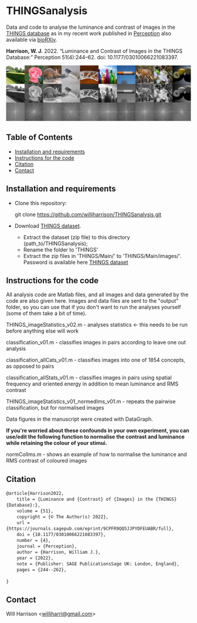 # THINGSanalysis

Data and code to analyse the luminance and contrast of images in the [THINGS database](https://osf.io/jum2f/) as in my 
recent work published in [Perception](https://journals.sagepub.com/eprint/9CPFR9QQ5JJPYDFEUABR/full) also available via  [bioRXiv](https://www.biorxiv.org/content/10.1101/2021.07.08.451706v2).

**Harrison, W. J.** 2022. “Luminance and Contrast of Images in the THINGS Database:” Perception 51(4):244–62. doi: 10.1177/03010066221083397.

![Figure 1](./output/allIms.png?raw=true)

## Table of Contents
* [Installation and requirements](#installation-and-requirements)
* [Instructions for the code](#instructions-for-the-code)
* [Citation](#citation)
* [Contact](#contact)

## Installation and requirements

- Clone this repository:
    
    
    git clone https://github.com/willjharrison/THINGSanalysis.git
    
    
- Download [THINGS dataset](https://osf.io/jum2f/). 
    - Extract the dataset (zip file) to this directory (path_to/THINGSanalysis);
    - Rename the folder to 'THINGS'
    - Extract the zip files in 'THINGS/Main/' to 'THINGS/Main/images/'. Password is available here [THINGS dataset](https://osf.io/jum2f/)

## Instructions for the code
All analysis code are Matlab files, and all images and data generated by the code are also given here. Images and data files are sent to the "output" folder, so you can use that if you don't want to run the analyses yourself (some of them take a bit of time).

THINGS_imageStatistics_v02.m - analyses statistics <- this needs to be run before anything else will work

classification_v01.m - classifies images in pairs according to leave one out analysis

classification_allCats_v01.m - classifies images into one of 1854 concepts, as opposed to pairs

classification_allStats_v01.m - classifies images in pairs using spatial frequency and oriented energy in addition to mean luminance and RMS contrast

THINGS_imageStatistics_v01_normedIms_v01.m - repeats the pairwise classification, but for normalised images

Data figures in the manuscript were created with DataGraph.

**If you're worried about these confounds in your own experiment, you can use/edit the following function to normalise the contrast and luminance while retaining the colour of your stimui.**

normColIms.m - shows an example of how to normalise the luminance and RMS contrast of coloured images

## Citation
    
    @article{Harrison2022,
        title = {Luminance and {Contrast} of {Images} in the {THINGS} {Database}:},
        volume = {51},
        copyright = {© The Author(s) 2022},
        url = {https://journals.sagepub.com/eprint/9CPFR9QQ5JJPYDFEUABR/full},
        doi = {10.1177/03010066221083397},
        number = {4},
        journal = {Perception},
        author = {Harrison, William J.},
        year = {2022},
        note = {Publisher: SAGE PublicationsSage UK: London, England},
        pages = {244--262},
        
    }


## Contact

Will Harrison <[willjharri@gmail.com](willjharri@gmail.com)>
